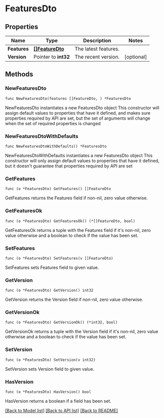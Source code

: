 # FeaturesDto

## Properties

Name | Type | Description | Notes
------------ | ------------- | ------------- | -------------
**Features** | [**[]FeatureDto**](FeatureDto.md) | The latest features. | 
**Version** | Pointer to **int32** | The recent version. | [optional] 

## Methods

### NewFeaturesDto

`func NewFeaturesDto(features []FeatureDto, ) *FeaturesDto`

NewFeaturesDto instantiates a new FeaturesDto object
This constructor will assign default values to properties that have it defined,
and makes sure properties required by API are set, but the set of arguments
will change when the set of required properties is changed

### NewFeaturesDtoWithDefaults

`func NewFeaturesDtoWithDefaults() *FeaturesDto`

NewFeaturesDtoWithDefaults instantiates a new FeaturesDto object
This constructor will only assign default values to properties that have it defined,
but it doesn't guarantee that properties required by API are set

### GetFeatures

`func (o *FeaturesDto) GetFeatures() []FeatureDto`

GetFeatures returns the Features field if non-nil, zero value otherwise.

### GetFeaturesOk

`func (o *FeaturesDto) GetFeaturesOk() (*[]FeatureDto, bool)`

GetFeaturesOk returns a tuple with the Features field if it's non-nil, zero value otherwise
and a boolean to check if the value has been set.

### SetFeatures

`func (o *FeaturesDto) SetFeatures(v []FeatureDto)`

SetFeatures sets Features field to given value.


### GetVersion

`func (o *FeaturesDto) GetVersion() int32`

GetVersion returns the Version field if non-nil, zero value otherwise.

### GetVersionOk

`func (o *FeaturesDto) GetVersionOk() (*int32, bool)`

GetVersionOk returns a tuple with the Version field if it's non-nil, zero value otherwise
and a boolean to check if the value has been set.

### SetVersion

`func (o *FeaturesDto) SetVersion(v int32)`

SetVersion sets Version field to given value.

### HasVersion

`func (o *FeaturesDto) HasVersion() bool`

HasVersion returns a boolean if a field has been set.


[[Back to Model list]](../README.md#documentation-for-models) [[Back to API list]](../README.md#documentation-for-api-endpoints) [[Back to README]](../README.md)


